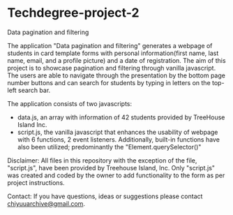 # Techdegree-project-2
 Data pagination and filtering

 The application "Data pagination and filtering" generates a webpage of students in card template forms with personal information(first name, last name, email, and a profile picture) and a date of registration. The aim of this project is to showcase pagination and filtering through vanilla javascript. The users are able to navigate through the presentation by the bottom page number buttons and can search for students by typing in letters on the top-left search bar.

 The application consists of two javascripts:
 - data.js, an array with information of 42 students provided by TreeHouse Island Inc.
 - script.js, the vanilla javascript that enhances the usability of webpage with 6 functions, 2 event listeners. Additionally, built-in functions have also been utilized; predominantly the "Element.querySelector()"

Disclaimer: All files in this repository with the exception of the file, "script.js", have been provided by Treehouse Island, Inc. Only "script.js" was created and coded by the owner to add functionality to the form as per project instructions.

Contact: If you have questions, ideas or suggestions please contact chiyuuarchive@gmail.com.

